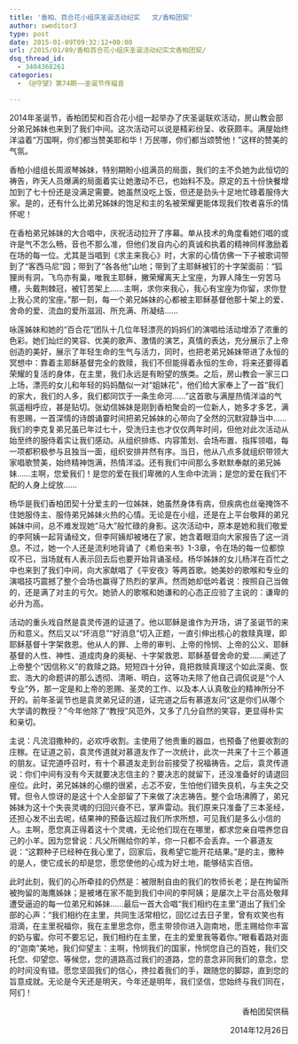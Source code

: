 ```yaml
---
title: '香柏、百合花小组庆圣诞活动纪实   文/香柏团契'
author: sweditor3
type: post
date: 2015-01-09T09:32:12+00:00
url: /2015/01/09/香柏百合花小组庆圣诞活动纪实文香柏团契/
dsq_thread_id:
  - 3404368261
categories:
  - 《@守望》第74期——圣诞节传福音

---
```

2014年圣诞节，香柏团契和百合花小组一起举办了庆圣诞联欢活动，房山教会部分弟兄姊妹也来到了我们中间。这次活动可以说是精彩纷呈、收获颇丰。满屋始终洋溢着“万国啊，你们都当赞美耶和华！万民哪，你们都当颂赞他！”这样的赞美的气氛。

香柏小组组长周淑琴姊妹，特别期盼小组满员的局面，我们的主不负她为此恒切的祷告，昨天人员爆满的局面着实让她激动不已，也始料不及。原定的五十份快餐增加到了七十份还是没满足需要。她虽然没吃上饭，但还是劲头十足地忙碌着服侍大家。是的，还有什么比弟兄姊妹的饱足和主的名被荣耀更能体现我们牧者喜乐的情怀呢！

在香柏弟兄姊妹的大合唱中，庆祝活动拉开了序幕。单从技术的角度看她们唱的或许是气不怎么畅，音也不那么准，但他们发自内心的真诚和执着的精神同样激励着在场的每一位。尤其是当唱到《求主来我心》时，大家的心情仿佛一下子被歌词带到了“客西马尼”园；带到了“各各他”山地；带到了主耶稣被钉的十字架面前：“狐狸尚有洞，飞鸟亦有巢，唯我主耶稣，撇荣耀离天上宝座，为罪人降生一穷苦马槽，头戴荆棘冠，被钉苦架上……主啊，求你来我心，我心有宝座为你留，求你登上我心灵的宝座。”那一刻，每一个弟兄姊妹的心都被主耶稣基督他那十架上的爱、舍命的爱、流血的爱所滋润、所充满、所凝结……

咏莲姊妹和她的“百合花”团队十几位年轻漂亮的妈妈们的演唱给活动增添了浓重的色彩。她们灿烂的笑容、优美的歌声、激情的演艺，真情的表达，充分展示了上帝创造的美好，展示了年轻生命的生气与活力，同时，也把老弟兄姊妹带进了永恒的冥想中：靠着主耶稣基督完全的救赎，我们不但能得着永恒的生命，将来还要得着荣耀的复活的身体，在主里，我们永远是有盼望的族类。之后，房山教会一家三口上场，漂亮的女儿和年轻的妈妈酷似一对“姐妹花”，他们给大家奉上了一首“我们的家大，我们的人多，我们都同饮于一条生命河……”这首歌与满屋热情洋溢的气氛遥相呼应，甚是贴切。张幼信姊妹是刚到香柏聚会的一位新人，她多才多艺，满有恩赐，一首深情的诗朗诵霎时间把弟兄姊妹的心带向了全然的沉默寂静当中……我们的李克复弟兄虽已年过七十，受洗归主也才仅仅两年时间，但他对此次活动从始至终的服侍着实让我们感动。从组织排练、内容策划、会场布置、指挥领唱，每一项都积极参与且独当一面，组织安排井然有序。当日，他从八点多就组织带领大家唱歌赞美，始终精神饱满，热情洋溢。还有我们中间那么多默默奉献的弟兄姊妹……主啊，您爱我们！是您的爱在我们卑微的人生命中流淌；是您的爱在我们不配的人身上绽放……

杨华是我们香柏团契十分爱主的一位姊妹，她虽然身体有病，但疾病也丝毫掩饰不住她服侍主、服侍弟兄姊妹火热的心情。无论是在小组，还是在上平台敬拜的弟兄姊妹中间，总不难发现她“马大”般忙碌的身影。这次活动中，原本是她和我们敬爱的李阿姨一起背诵经文，但李阿姨却被堵在了家，她含着眼泪向大家报告了这一消息。不过，她一个人还是流利地背诵了《希伯来书》1-3章，令在场的每一位都惊叹不已，当场就有人表示回去后也要开始背诵圣经。杨华姊妹的女儿杨洋在百忙之中也来到了我们中间，向大家献唱了《平安夜》等两首歌。她美妙的歌喉和专业的演唱技巧震撼了整个会场也赢得了热烈的掌声。然而她却低吟着说：按照自己当做的，还是满了对主的亏欠。她骄人的歌喉和她谦和的心态正应验了主说的：谦卑的必升为高。

活动的重头戏自然是袁灵传道的证道了。他以耶稣是谁作为开场，讲了圣诞节的来历和意义。然后又以“坏消息”“好消息”切入正题，一直引伸出核心的救赎真理，即耶稣基督十字架救恩。他从人的罪、上帝的审判、上帝的怜悯、上帝的公义、耶稣基督的人性、神性、道成肉身的奥秘、十字架救恩、耶稣基督舍命的爱……阐述了上帝整个“因信称义”的救赎之路。短短四十分钟，竟把救赎真理这个如此深奥、恢宏、浩大的命题讲的那么透彻、清晰、明白，这等功夫除了他自己调侃说是“个人专业”外，那一定是和上帝的恩赐、圣灵的工作、以及本人认真敬业的精神所分不开的。前年圣诞节也是袁灵弟兄证的道，证完道之后有慕道友问“这是你们从哪个大学请的教授？”今年他除了“教授”风范外，又多了几分自然的笑容，更显得朴实和亲切。

主说：凡流泪撒种的，必欢呼收割。主使用了他贵重的器皿，也预备了他要收割的庄稼。在证道之前，袁灵传道就对慕道友作了一次统计，此次一共来了十三个慕道的朋友。证完道呼召时，有十个慕道友走到台前接受了祝福祷告。之后，袁灵传道说：你们中间有没有今天就要决志信主的？要决志的就留下，还没准备好的请退回座位。此时，弟兄姊妹的心绷的很紧，忐忑不安，生怕他们错失良机，与主失之交臂。但令人惊讶的是这十个人全部留了下来做了决志祷告。整个会场沸腾了，弟兄姊妹为这十个失丧灵魂的归回兴奋不已，掌声雷动。我们原来只准备了三本圣经，还担心发不出去呢，结果神的预备远超过我们所求所想，可见我们是多么小信的人。主啊，愿您真正得着这十个灵魂，无论他们现在在哪里，都求您亲自喂养您自己的小羊。因为您曾说：凡父所赐给你的羊，你一只都不会丢弃。一个慕道友说：“这颗种子已经种在我心里了，回家后，我希望它能开花结果。”是的主，撒种的是人，使它成长的却是您，愿您使他的心成为好土地，能够结实百倍。

此时此刻，我们的心所牵挂的仍然是：被限制自由的我们的牧师长老；是在拘留所被拘留的海鹰姊妹；是被堵在家不能到我们中间的李阿姨；是屡次上平台高处敬拜遭受逼迫的每一位弟兄和姊妹……最后一首大合唱“我们相约在主里”道出了我们全部的心声：“我们相约在主里，共同生活常相忆，回忆过去日子里，曾有欢笑也有泪滴，在主里祝福你，我在主里思念你，愿主带领你进入迦南地，愿主赐给你丰富的奶与蜜。你可不要忘记，我们相约在主里，在主的爱里我等着你。”眼看着路对面的“迦南”美地，我们仰望主：主啊，怜悯我们的国家，怜悯您自己的百姓，我们交托您、仰望您、等候您，您的道路高过我们的道路，您的意念非同我们的意念，您的时间没有错。愿您坚固我们的信心，搀拉着我们的手，跟随您的脚踪，直到您的旨意成就。无论是今天还是明天，今年还是明年，我们坚信，您始终与我们同在，阿们！

<p style="text-align: right;">
  香柏团契供稿
</p>

<p style="text-align: right;">
  2014年12月26日
</p>